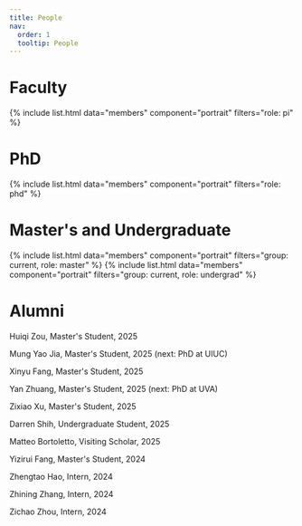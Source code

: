 ```yaml
---
title: People
nav:
  order: 1
  tooltip: People
---
```


<!-- # {% include icon.html icon="fa-solid fa-users" %} PI -->

# Faculty

{% include list.html data="members" component="portrait" filters="role: pi" %}
<!-- {% include list.html data="members" component="portrait" filters="role: ^(?!pi$)" %} -->


# PhD

{% include list.html data="members" component="portrait" filters="role: phd" %}


# Master's and Undergraduate

{% include list.html data="members" component="portrait" filters="group: current, role: master" %}
{% include list.html data="members" component="portrait" filters="group: current, role: undergrad" %}


# Alumni

<!-- {% include list.html data="members" component="portrait" filters="group: alumni" %} -->

Huiqi Zou, Master's Student, 2025

Mung Yao Jia, Master's Student, 2025 (next: PhD at UIUC)

Xinyu Fang, Master's Student, 2025

Yan Zhuang, Master's Student, 2025 (next: PhD at UVA)

Zixiao Xu, Master's Student, 2025

Darren Shih, Undergraduate Student, 2025

Matteo Bortoletto, Visiting Scholar, 2025

Yizirui Fang, Master's Student, 2024

Zhengtao Hao, Intern, 2024

Zhining Zhang, Intern, 2024

Zichao Zhou, Intern, 2024
